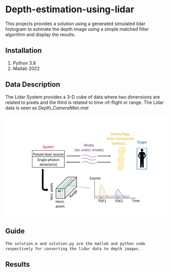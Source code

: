 # Depth-estimation-using-lidar
This projects provides a solution using a generated simulated lidar histogram to estimate the depth image using a simple matched filter algorithm and display the results.

## Installation
1. Python 3.8
2. Matlab 2022

## Data Description
The Lidar System provides a 3-D cube of data where two dimensions are related to pixels and the third is related to time-of-flight or range. 
The Lidar data is seen as _Depth_CameraMan.mat_

![lidar data](result/lidar.jpg) 

## Guide
```
The solution.m and solution.py are the matlab and python code respectively for converting the lidar data to depth images.
```

## Results



